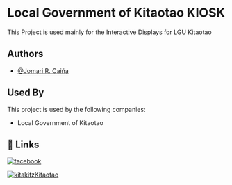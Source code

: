 
# Local Government of Kitaotao KIOSK

This Project is used mainly for the Interactive Displays for LGU Kitaotao

## Authors

- [@Jomari R. Caiña](https://www.github.com/toryang2) 


## Used By

This project is used by the following companies:

- Local Government of Kitaotao
## 🔗 Links
[![facebook](https://img.shields.io/badge/FACEBOOK-0A66C2?style=for-the-badge&logo=facebook&logoColor=white)](https://facebook.com/upszboh.thurston)

[![kitakitzKitaotao](https://massokitaotao.net/wp-content/uploads/2025/01/mergeLogo128.png)](https://lgukitaotao.com/)
